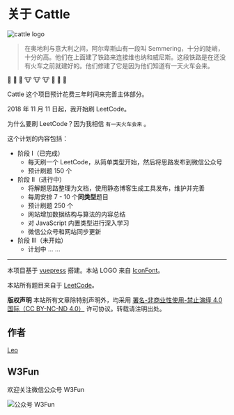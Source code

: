 # 关于 Cattle

![cattle logo](https://w3fun-1253290453.cos.ap-chengdu.myqcloud.com/cattle/meta/cattle-128.png)



> 在奥地利与意大利之间，阿尔卑斯山有一段叫 Semmering，十分的陡峭，十分的高。他们在上面建了铁路来连接维也纳和威尼斯。这段铁路是在还没有火车之前就建好的。他们修建了它是因为他们知道有一天火车会来。

:train: :train: :train: :cow: :cow: :cow: :runner: :runner: :runner:

Cattle 这个项目预计花费三年时间来完善主体部分。

2018 年 11 月 11 日起，我开始刷 LeetCode。

为什么要刷 LeetCode？因为我相信 `有一天火车会来` 。

这个计划的内容包括：

- 阶段 I（已完成）
  - 每天刷一个 LeetCode，从简单类型开始，然后将思路发布到微信公众号
  - 预计刷题 150 个
- 阶段 II（进行中）
  - 将解题思路整理为文档，使用静态博客生成工具发布，维护并完善
  - 每周安排 7 - 10 个**同类型**题目
  - 预计刷题 250 个
  - 网站增加数据结构与算法的内容总结
  - 对 JavaScript 内置类型进行深入学习
  - 微信公众号和网站同步更新
- 阶段 III（未开始）
  - 计划中 ... ...

---

本项目基于 [vuepress](https://vuepress.vuejs.org/zh/) 搭建。本站 LOGO 来自 [IconFont](https://www.iconfont.cn/user/detail?spm=a313x.7781069.0.d214f71f6&uid=4730398)。

本站所有题目来自于 [LeetCode](https://leetcode-cn.com/)。

**版权声明** 本站所有文章除特别声明外，均采用 [署名-非商业性使用-禁止演绎 4.0 国际（CC BY-NC-ND 4.0）](https://creativecommons.org/licenses/by-nc-nd/4.0/) 许可协议。转载请注明出处。



## 作者

[Leo](https://github.com/swpuLeo)



## W3Fun

欢迎关注微信公众号 W3Fun

  ![公众号 W3Fun](https://blogw3fun-1253290453.cos.ap-chengdu.myqcloud.com/meta/qrcode_v3_sm.jpg)
